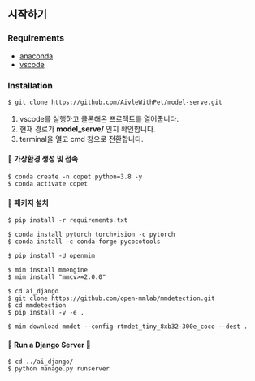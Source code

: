 ## 시작하기

### Requirements
- [anaconda](https://www.anaconda.com/download)
- [vscode](https://code.visualstudio.com/download)

### Installation
``` bash
$ git clone https://github.com/AivleWithPet/model-serve.git
```

1. vscode를 실행하고 클론해온 프로젝트를 열어줍니다.
2. 현재 경로가 <strong>model_serve/</strong> 인지 확인합니다.
3. terminal을 열고 cmd 창으로 전환합니다.


#### 📌 가상환경 생성 및 접속
``` 
$ conda create -n copet python=3.8 -y
$ conda activate copet
```

#### 📌 패키지 설치
```
$ pip install -r requirements.txt

$ conda install pytorch torchvision -c pytorch
$ conda install -c conda-forge pycocotools

$ pip install -U openmim

$ mim install mmengine
$ mim install "mmcv>=2.0.0"

$ cd ai_django
$ git clone https://github.com/open-mmlab/mmdetection.git
$ cd mmdetection
$ pip install -v -e .

$ mim download mmdet --config rtmdet_tiny_8xb32-300e_coco --dest .
```

#### 📌 Run a Django Server 🎉
```
$ cd ../ai_django/
$ python manage.py runserver
```
